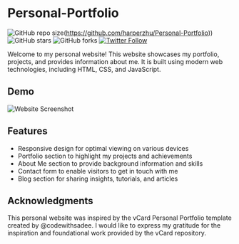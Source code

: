 # Personal-Portfolio

![GitHub repo size]([[https://img.shields.io/github/repo-size/harperzhu/personal-portfolio]])(https://github.com/harperzhu/Personal-Portfolio))
![GitHub stars](https://img.shields.io/github/stars/your-username/personal-website?style=social)
![GitHub forks](https://img.shields.io/github/forks/your-username/personal-website?style=social)
[![Twitter Follow](https://img.shields.io/twitter/follow/your-username?style=social)](https://twitter.com/intent/follow?screen_name=your-username)

Welcome to my personal website! This website showcases my portfolio, projects, and provides information about me. It is built using modern web technologies, including HTML, CSS, and JavaScript.

## Demo

![Website Screenshot](./screenshots/homepage.png "Website Screenshot")

## Features

- Responsive design for optimal viewing on various devices
- Portfolio section to highlight my projects and achievements
- About Me section to provide background information and skills
- Contact form to enable visitors to get in touch with me
- Blog section for sharing insights, tutorials, and articles



## Acknowledgments

This personal website was inspired by the vCard Personal Portfolio template created by @codewithsadee. I would like to express my gratitude for the inspiration and foundational work provided by the vCard repository.


